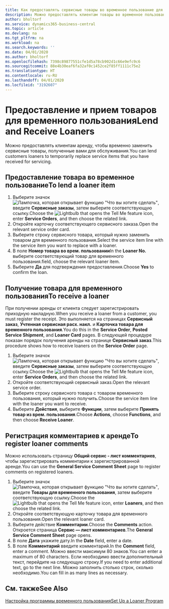 ```yaml
---
title: Как предоставлять сервисные товары во временное пользование для замены | Документация Майкрософт
description: Можно предоставлять клиентам товары во временное пользование, чтобы временно заменить сервисные товары, полученные вами для обслуживания.
author: bholtorf
ms.service: dynamics365-business-central
ms.topic: article
ms.devlang: na
ms.tgt_pltfrm: na
ms.workload: na
ms.search.keywords: ''
ms.date: 04/01/2020
ms.author: bholtorf
ms.openlocfilehash: 7398c89877551cfe1d5a78cb902d1c66e9efc9c6
ms.sourcegitcommit: 88e4b30eaf6fa32af0c1452ce2f85ff1111c75e2
ms.translationtype: HT
ms.contentlocale: ru-RU
ms.lasthandoff: 04/01/2020
ms.locfileid: "3192607"
---
```

# <a name="lend-and-receive-loaners"></a><span data-ttu-id="15d00-103">Предоставление и прием товаров для временного пользования</span><span class="sxs-lookup"><span data-stu-id="15d00-103">Lend and Receive Loaners</span></span>
<span data-ttu-id="15d00-104">Можно предоставлять клиентам аренду, чтобы временно заменить сервисные товары, полученные вами для обслуживания.</span><span class="sxs-lookup"><span data-stu-id="15d00-104">You can lend customers loaners to temporarily replace service items that you have received for servicing.</span></span>  
  
## <a name="to-lend-a-loaner-item"></a><span data-ttu-id="15d00-105">Предоставление товара во временное пользование</span><span class="sxs-lookup"><span data-stu-id="15d00-105">To lend a loaner item</span></span>    
1. <span data-ttu-id="15d00-106">Выберите значок ![Лампочка, которая открывает функцию "Что вы хотите сделать"](media/ui-search/search_small.png "Что вы хотите сделать"), введите **Сервисные заказы**, затем выберите соответствующую ссылку.</span><span class="sxs-lookup"><span data-stu-id="15d00-106">Choose the ![Lightbulb that opens the Tell Me feature](media/ui-search/search_small.png "Tell me what you want to do") icon, enter **Service Orders**, and then choose the related link.</span></span>  
2. <span data-ttu-id="15d00-107">Откройте карточку соответствующего сервисного заказа.</span><span class="sxs-lookup"><span data-stu-id="15d00-107">Open the relevant service order card.</span></span>  
3. <span data-ttu-id="15d00-108">Выберите строку сервисного товара, который нужно заменить товаром для временного пользования.</span><span class="sxs-lookup"><span data-stu-id="15d00-108">Select the service item line with the service item you want to replace with a loaner.</span></span>  
4. <span data-ttu-id="15d00-109">В поле **Номер товара во врем. пользовании**</span><span class="sxs-lookup"><span data-stu-id="15d00-109">In the **Loaner No.**</span></span> <span data-ttu-id="15d00-110">выберите соответствующий товар для временного пользования.</span><span class="sxs-lookup"><span data-stu-id="15d00-110">field, choose the relevant loaner item.</span></span>  
5. <span data-ttu-id="15d00-111">Выберите **Да** для подтверждения предоставления.</span><span class="sxs-lookup"><span data-stu-id="15d00-111">Choose **Yes** to confirm the loan.</span></span>  

## <a name="to-receive-a-loaner"></a><span data-ttu-id="15d00-112">Получение товара для временного пользования</span><span class="sxs-lookup"><span data-stu-id="15d00-112">To receive a loaner</span></span>  
<span data-ttu-id="15d00-113">При получении аренды от клиента следует зарегистрировать приходную накладную.</span><span class="sxs-lookup"><span data-stu-id="15d00-113">When you receive a loaner from a customer, you must register the receipt.</span></span> <span data-ttu-id="15d00-114">Это выполняется на страницах **Сервисный заказ**, **Учтенная сервисная расх. накл.** и **Карточка товара для временного пользования**.</span><span class="sxs-lookup"><span data-stu-id="15d00-114">You do this in the **Service Order**, **Posted Service Shipment**, and **Loaner Card** pages.</span></span> <span data-ttu-id="15d00-115">В следующей процедуре показан порядок получения аренды на странице **Сервисный заказ**.</span><span class="sxs-lookup"><span data-stu-id="15d00-115">This procedure shows how to receive loaners on the **Service Order** page.</span></span>  
  
1. <span data-ttu-id="15d00-116">Выберите значок ![Лампочка, которая открывает функцию "Что вы хотите сделать"](media/ui-search/search_small.png "Что вы хотите сделать"), введите **Сервисные заказы**, затем выберите соответствующую ссылку.</span><span class="sxs-lookup"><span data-stu-id="15d00-116">Choose the ![Lightbulb that opens the Tell Me feature](media/ui-search/search_small.png "Tell me what you want to do") icon, enter **Service Orders**, and then choose the related link.</span></span>  
2. <span data-ttu-id="15d00-117">Откройте соответствующий сервисный заказ.</span><span class="sxs-lookup"><span data-stu-id="15d00-117">Open the relevant service order.</span></span>  
3. <span data-ttu-id="15d00-118">Выберите строку сервисного товара с товаром временного пользования, который нужно получить.</span><span class="sxs-lookup"><span data-stu-id="15d00-118">Choose the service item line with the loaner you want to receive.</span></span>  
4. <span data-ttu-id="15d00-119">Выберите **Действия**, выберите **Функции**, затем выберите **Принять товар из врем. пользования**.</span><span class="sxs-lookup"><span data-stu-id="15d00-119">Choose **Actions**, choose **Functions**, and then choose **Receive Loaner**.</span></span>  

## <a name="to-register-loaner-comments"></a><span data-ttu-id="15d00-120">Регистрация комментариев к аренде</span><span class="sxs-lookup"><span data-stu-id="15d00-120">To register loaner comments</span></span>  
<span data-ttu-id="15d00-121">Можно использовать страницу **Общий сервис - лист комментариев**, чтобы зарегистрировать комментарии к зарегистрированной аренде.</span><span class="sxs-lookup"><span data-stu-id="15d00-121">You can use the **General Service Comment Sheet** page to register comments on registered loaners.</span></span>  
  
1. <span data-ttu-id="15d00-122">Выберите значок ![Лампочка, которая открывает функцию "Что вы хотите сделать"](media/ui-search/search_small.png "Что вы хотите сделать"), введите **Товары для временного пользования**, затем выберите соответствующую ссылку.</span><span class="sxs-lookup"><span data-stu-id="15d00-122">Choose the ![Lightbulb that opens the Tell Me feature](media/ui-search/search_small.png "Tell me what you want to do") icon, enter **Loaners**, and then choose the related link.</span></span>  
2. <span data-ttu-id="15d00-123">Откройте соответствующую карточку товара для временного пользования.</span><span class="sxs-lookup"><span data-stu-id="15d00-123">Open the relevant loaner card.</span></span>  
3. <span data-ttu-id="15d00-124">Выберите действие **Комментарии**.</span><span class="sxs-lookup"><span data-stu-id="15d00-124">Choose the **Comments** action.</span></span> <span data-ttu-id="15d00-125">Откроется страница **Сервис — лист комментариев**.</span><span class="sxs-lookup"><span data-stu-id="15d00-125">The **General Service Comment Sheet** page opens.</span></span>  
4. <span data-ttu-id="15d00-126">В поле **Дата** укажите дату.</span><span class="sxs-lookup"><span data-stu-id="15d00-126">In the **Date** field, enter a date.</span></span>  
5. <span data-ttu-id="15d00-127">В поле **Комментарий** введите комментарий.</span><span class="sxs-lookup"><span data-stu-id="15d00-127">In the **Comment** field, enter a comment.</span></span> <span data-ttu-id="15d00-128">Можно ввести максимум 80 знаков.</span><span class="sxs-lookup"><span data-stu-id="15d00-128">You can enter a maximum of 80 characters.</span></span> <span data-ttu-id="15d00-129">Если необходимо ввести дополнительный текст, перейдите на следующую строку.</span><span class="sxs-lookup"><span data-stu-id="15d00-129">If you need to enter additional text, go to the next line.</span></span> <span data-ttu-id="15d00-130">Можно заполнить столько строк, сколько необходимо.</span><span class="sxs-lookup"><span data-stu-id="15d00-130">You can fill in as many lines as necessary.</span></span>  
  
## <a name="see-also"></a><span data-ttu-id="15d00-131">См. также</span><span class="sxs-lookup"><span data-stu-id="15d00-131">See Also</span></span>  
[<span data-ttu-id="15d00-132">Настройка программы временного пользования</span><span class="sxs-lookup"><span data-stu-id="15d00-132">Set Up a Loaner Program</span></span>](service-how-setup-loaner-program.md)   

